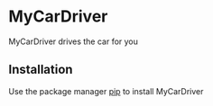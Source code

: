 # MyCarDriver
MyCarDriver drives the car for you
## Installation
Use the package manager [pip](https://pypi.org/project/pip/) to install MyCarDriver
